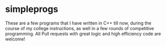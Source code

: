 # simpleprogs
These are a few programs that I have written in C++ till now, during the course of my college instructions, as well in a few rounds of competitive programming.
All Pull requests with great logic and high efficiency code are welcome!
